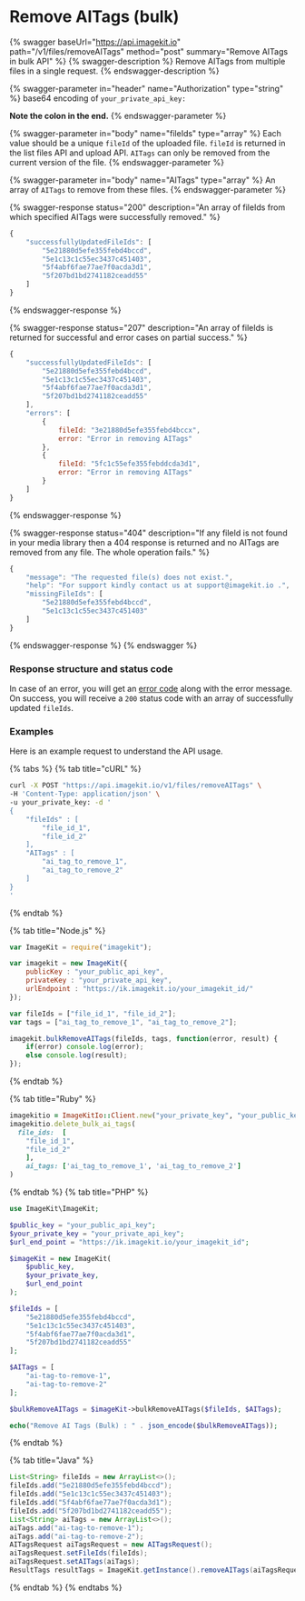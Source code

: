 # Remove AITags (bulk)

{% swagger baseUrl="https://api.imagekit.io" path="/v1/files/removeAITags" method="post" summary="Remove AITags in bulk API" %}
{% swagger-description %}
Remove AITags from multiple files in a single request.
{% endswagger-description %}

{% swagger-parameter in="header" name="Authorization" type="string" %}
base64 encoding of `your_private_api_key:`

**Note the colon in the end.**
{% endswagger-parameter %}

{% swagger-parameter in="body" name="fileIds" type="array" %}
Each value should be a unique `fileId` of the uploaded file. `fileId` is returned in the list files API and upload API. `AITags` can only be removed from the current version of the file.
{% endswagger-parameter %}

{% swagger-parameter in="body" name="AITags" type="array" %}
An array of `AITags` to remove from these files.
{% endswagger-parameter %}

{% swagger-response status="200" description="An array of fileIds from which specified AITags were successfully removed." %}
```javascript
{
    "successfullyUpdatedFileIds": [
        "5e21880d5efe355febd4bccd",
        "5e1c13c1c55ec3437c451403",
        "5f4abf6fae77ae7f0acda3d1", 
        "5f207bd1bd2741182ceadd55"
    ]
}
```
{% endswagger-response %}

{% swagger-response status="207" description="An array of fileIds is returned for successful and error cases on partial success." %}
```javascript
{
    "successfullyUpdatedFileIds": [
        "5e21880d5efe355febd4bccd",
        "5e1c13c1c55ec3437c451403",
        "5f4abf6fae77ae7f0acda3d1", 
        "5f207bd1bd2741182ceadd55"
    ],
    "errors": [
        {
            fileId: "3e21880d5efe355febd4bccx",
            error: "Error in removing AITags"
        },
        {
            fileId: "5fc1c55efe355febddcda3d1",
            error: "Error in removing AITags"
        }
    ]
}
```
{% endswagger-response %}

{% swagger-response status="404" description="If any fileId is not found in your media library then a 404 response is returned and no AITags are removed from any file. The whole operation fails." %}
```javascript
{
    "message": "The requested file(s) does not exist.",
    "help": "For support kindly contact us at support@imagekit.io .",
    "missingFileIds": [
        "5e21880d5efe355febd4bccd",
        "5e1c13c1c55ec3437c451403"
    ]
}
```
{% endswagger-response %}
{% endswagger %}

### Response structure and status code 

In case of an error, you will get an [error code](../api-introduction/#error-codes) along with the error message. On success, you will receive a `200` status code with an array of successfully updated `fileIds`.

### Examples

Here is an example request to understand the API usage.

{% tabs %}
{% tab title="cURL" %}
```bash
curl -X POST "https://api.imagekit.io/v1/files/removeAITags" \
-H 'Content-Type: application/json' \
-u your_private_key: -d '
{
	"fileIds" : [
		"file_id_1",
		"file_id_2"
	],
	"AITags" : [
		"ai_tag_to_remove_1", 
		"ai_tag_to_remove_2"
	]
}
'
```
{% endtab %}

{% tab title="Node.js" %}
```javascript
var ImageKit = require("imagekit");

var imagekit = new ImageKit({
    publicKey : "your_public_api_key",
    privateKey : "your_private_api_key",
    urlEndpoint : "https://ik.imagekit.io/your_imagekit_id/"
});

var fileIds = ["file_id_1", "file_id_2"];
var tags = ["ai_tag_to_remove_1", "ai_tag_to_remove_2"];

imagekit.bulkRemoveAITags(fileIds, tags, function(error, result) {
    if(error) console.log(error);
    else console.log(result);
});
```
{% endtab %}

{% tab title="Ruby" %}
```ruby
imagekitio = ImageKitIo::Client.new("your_private_key", "your_public_key", "your_url_endpoint")
imagekitio.delete_bulk_ai_tags(
  file_ids:  [
    "file_id_1",
    "file_id_2"
    ],
    ai_tags: ['ai_tag_to_remove_1', 'ai_tag_to_remove_2']
)
```
{% endtab %}
{% tab title="PHP" %}
```php
use ImageKit\ImageKit;

$public_key = "your_public_api_key";
$your_private_key = "your_private_api_key";
$url_end_point = "https://ik.imagekit.io/your_imagekit_id";

$imageKit = new ImageKit(
    $public_key,
    $your_private_key,
    $url_end_point
);

$fileIds = [
	"5e21880d5efe355febd4bccd",
	"5e1c13c1c55ec3437c451403",
	"5f4abf6fae77ae7f0acda3d1", 
	"5f207bd1bd2741182ceadd55"
];

$AITags = [
	"ai-tag-to-remove-1", 
	"ai-tag-to-remove-2"
];

$bulkRemoveAITags = $imageKit->bulkRemoveAITags($fileIds, $AITags);

echo("Remove AI Tags (Bulk) : " . json_encode($bulkRemoveAITags));
```
{% endtab %}

{% tab title="Java" %}
```java
List<String> fileIds = new ArrayList<>();
fileIds.add("5e21880d5efe355febd4bccd");
fileIds.add("5e1c13c1c55ec3437c451403");
fileIds.add("5f4abf6fae77ae7f0acda3d1");
fileIds.add("5f207bd1bd2741182ceadd55");
List<String> aiTags = new ArrayList<>();
aiTags.add("ai-tag-to-remove-1");
aiTags.add("ai-tag-to-remove-2");
AITagsRequest aiTagsRequest = new AITagsRequest();
aiTagsRequest.setFileIds(fileIds);
aiTagsRequest.setAITags(aiTags);
ResultTags resultTags = ImageKit.getInstance().removeAITags(aiTagsRequest);

```
{% endtab %}
{% endtabs %}
